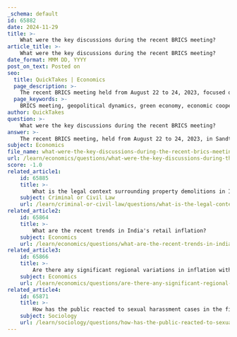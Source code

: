 ```yaml
---
_schema: default
id: 65882
date: 2024-11-29
title: >-
    What were the key discussions during the recent BRICS meeting?
article_title: >-
    What were the key discussions during the recent BRICS meeting?
date_format: MMM DD, YYYY
post_on_text: Posted on
seo:
  title: QuickTakes | Economics
  page_description: >-
    The recent BRICS meeting held from August 22 to 24, 2023, focused on geopolitical dynamics, green economy transition, economic cooperation, and enhancing the voice of the Global South, emphasizing multilateralism and security among member states.
  page_keywords: >-
    BRICS meeting, geopolitical dynamics, green economy, economic cooperation, Voice of the Global South, multilateralism, security, de-dollarization, sustainable development, international relations, global governance
author: QuickTakes
question: >-
    What were the key discussions during the recent BRICS meeting?
answer: >-
    The recent BRICS meeting, held from August 22 to 24, 2023, in Sandton, South Africa, featured significant discussions among the leaders of the member states: Brazil, Russia, India, China, and South Africa. Here are the key highlights from the summit:\n\n1. **Geopolitical Dynamics**: The summit underscored shifting geopolitical dynamics and the aspirations of BRICS countries to enhance their global influence. The discussions pointed towards a collective ambition to reshape global governance structures.\n\n2. **Green Economy Transition**: A major focus was placed on transitioning to a green economy. Leaders emphasized the importance of promoting eco-friendly practices and sustainable development as part of their economic strategies.\n\n3. **Economic Cooperation**: The summit highlighted the need for increased economic cooperation among member states. This included discussions on potential de-dollarization and exploring new currency mechanisms to facilitate trade within the bloc.\n\n4. **Voice of the Global South**: The leaders recognized the importance of amplifying the "Voice of the Global South," aiming to enhance collaboration among developing nations. This initiative is seen as a way to address the unique challenges faced by these countries on the global stage.\n\n5. **Multilateralism and Security**: The discussions reinforced the commitment to multilateralism, with an emphasis on security collaboration among BRICS nations. This reflects a collective stance against unilateral actions by other global powers.\n\n6. **Future Engagements**: The summit set the stage for future engagements, including the next BRICS summit scheduled for 2024 in Kazan, Russia, where further discussions on these themes are expected to continue.\n\nOverall, the 15th BRICS Summit served as a platform for member states to align their strategies and strengthen their collective voice in international affairs, particularly in the context of rising global challenges.
subject: Economics
file_name: what-were-the-key-discussions-during-the-recent-brics-meeting.md
url: /learn/economics/questions/what-were-the-key-discussions-during-the-recent-brics-meeting
score: -1.0
related_article1:
    id: 65885
    title: >-
        What is the legal context surrounding property demolitions in India?
    subject: Criminal or Civil Law
    url: /learn/criminal-or-civil-law/questions/what-is-the-legal-context-surrounding-property-demolitions-in-india
related_article2:
    id: 65864
    title: >-
        What are the recent trends in India's retail inflation?
    subject: Economics
    url: /learn/economics/questions/what-are-the-recent-trends-in-indias-retail-inflation
related_article3:
    id: 65866
    title: >-
        Are there any significant regional variations in inflation within India?
    subject: Economics
    url: /learn/economics/questions/are-there-any-significant-regional-variations-in-inflation-within-india
related_article4:
    id: 65871
    title: >-
        How has the public reacted to sexual harassment cases in the film industry?
    subject: Sociology
    url: /learn/sociology/questions/how-has-the-public-reacted-to-sexual-harassment-cases-in-the-film-industry
---
```


&nbsp;